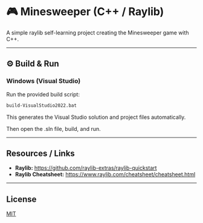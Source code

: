 # 🎮 Minesweeper (C++ / Raylib)
A simple raylib self-learning project creating the Minesweeper game with C++.

---

## ⚙️ Build & Run

### Windows (Visual Studio)
Run the provided build script:
```bash
build-VisualStudio2022.bat 
```
This generates the Visual Studio solution and project files automatically.

Then open the .sln file, build, and run.

---

## Resources / Links

* **Raylib:** https://github.com/raylib-extras/raylib-quickstart
* **Raylib Cheatsheet:** https://www.raylib.com/cheatsheet/cheatsheet.html

---

## License

[MIT](LICENSE)
